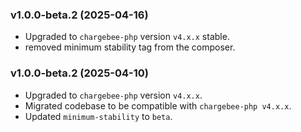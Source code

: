 ### v1.0.0-beta.2 (2025-04-16)

- Upgraded to `chargebee-php` version `v4.x.x` stable.
- removed minimum stability tag from the composer.

### v1.0.0-beta.2 (2025-04-10)

- Upgraded to `chargebee-php` version `v4.x.x`.
- Migrated codebase to be compatible with `chargebee-php v4.x.x`.
- Updated `minimum-stability` to `beta`.